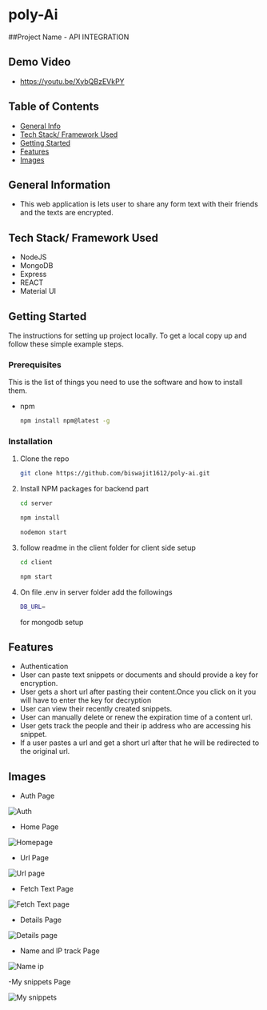 # poly-Ai
##Project Name - API INTEGRATION

## Demo Video

- https://youtu.be/XybQBzEVkPY

## Table of Contents

- [General Info](#general-information)
- [Tech Stack/ Framework Used](#tech-stack/-framework-used)
- [Getting Started](#Getting-Started)
- [Features](#features)
- [Images](#images)

## General Information

- This web application is lets user to share any form text with their friends and the texts are encrypted.

## Tech Stack/ Framework Used

- NodeJS
- MongoDB
- Express
- REACT
- Material UI

## Getting Started

The instructions for setting up project locally.
To get a local copy up and follow these simple example steps.

### Prerequisites

This is the list of things you need to use the software and how to install them.

- npm
  ```sh
  npm install npm@latest -g
  ```

### Installation

1. Clone the repo
   ```sh
   git clone https://github.com/biswajit1612/poly-ai.git
   ```
2. Install NPM packages for backend part

   ```sh
   cd server
   ```

   ```sh
   npm install
   ```

   ```sh
   nodemon start
   ```

3. follow readme in the client folder for client side setup

   ```sh
   cd client
   ```
   ```sh
   npm start
   ```

4. On file .env in server folder add the followings
   ```sh
   DB_URL=
   ```
   for mongodb setup

## Features
- Authentication
- User can paste text snippets or documents and should provide a key for encryption.
- User gets a short url after pasting their content.Once you click on it you will have to enter the key for decryption
- User can view their recently created snippets.
- User can manually delete or renew the expiration time of a content url.
- User gets track the people and their ip address who are accessing his snippet.
- If a user pastes a url and get a short url after that he will be redirected to the original url.

## Images

- Auth Page

![Auth](https://user-images.githubusercontent.com/66401984/154605250-1b9bf053-7155-4add-839f-bb2980d2df32.png)

- Home Page

![Homepage](https://user-images.githubusercontent.com/66401984/154605304-2a1ecd50-6a74-4f49-829d-2b8944840763.png)


- Url Page

![Url page](https://user-images.githubusercontent.com/66401984/154605354-d017d267-e046-4f06-b1c2-0bcc4f532eaa.png)

- Fetch Text Page

![Fetch Text page](https://user-images.githubusercontent.com/66401984/154605394-594fd55b-5517-45c9-a696-ab63d3e93158.png)

- Details Page

![Details page](https://user-images.githubusercontent.com/66401984/154605417-228124d0-9a21-481c-88ea-7ecf958a0086.png)

- Name and IP track Page

![Name ip](https://user-images.githubusercontent.com/66401984/154605508-250558f4-fb9b-4c1a-8047-ec5970446301.png)

-My snippets Page


![My snippets](https://user-images.githubusercontent.com/66401984/154605554-c9daaaf2-237d-46af-bf10-b201f67c3926.png)
